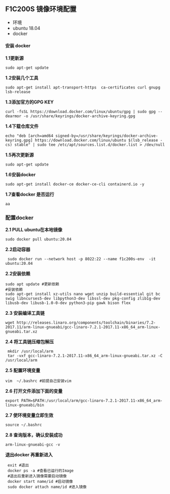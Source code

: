 ## F1C200S 镜像环境配置 
* 环境
* ubuntu 18.04
* docker
#### 安装 docker
**1.1更新源**
```
sudo apt-get update
```
**1.2安装几个工具**
```shell
sudo apt-get install apt-transport-https  ca-certificates curl gnupg lsb-release
```
**1.3添加官方的GPG KEY**
```
curl -fsSL https://download.docker.com/linux/ubuntu/gpg | sudo gpg --dearmor -o /usr/share/keyrings/docker-archive-keyring.gpg
```
**1.4下载仓库文件**
```
echo "deb [arch=amd64 signed-by=/usr/share/keyrings/docker-archive-keyring.gpg] https://download.docker.com/linux/ubuntu $(lsb_release -cs) stable" | sudo tee /etc/apt/sources.list.d/docker.list > /dev/null
```
**1.5再次更新源**
```
sudo apt-get update
```
**1.6安装docker** 
```shell
sudo apt-get install docker-ce docker-ce-cli containerd.io -y
```
**1.7查看docker 是否运行**
```
aa
```
### 配置docker
**2.1 PULL ubuntu在本地镜像**
```
sudo docker pull ubuntu:20.04
```
**2.2启动容器**
```
 sudo docker run --network host -p 8022:22 --name f1c200s-env  -it ubuntu:20.04
```
**2.2安装依赖**
```
sudo apt update #更新依赖
#安装依赖
sudo apt-get install xz-utils nano wget unzip build-essential git bc swig libncurses5-dev libpython3-dev libssl-dev pkg-config zlib1g-dev libusb-dev libusb-1.0-0-dev python3-pip gawk bison flex 
```
**2.3 安装编译工具链**
```
wget http://releases.linaro.org/components/toolchain/binaries/7.2-2017.11/arm-linux-gnueabi/gcc-linaro-7.2.1-2017.11-x86_64_arm-linux-gnueabi.tar.xz
```
**2.4 将工具链压缩包解压**
```
 mkdir /usr/local/arm 
 tar -vxf gcc-linaro-7.2.1-2017.11-x86_64_arm-linux-gnueabi.tar.xz -C /usr/local/arm 
```
**2.5 配置环境变量**
```
vim  ~/.bashrc #前提自己安装vim

```
**2.6 打开文件添加下面的变量**

```
export PATH=$PATH:/usr/local/arm/gcc-linaro-7.2.1-2017.11-x86_64_arm-linux-gnueabi/bin

```
**2.7 使环境变量立即生效** 
```
source ~/.bashrc 
```
**2.8 查询版本，确认安装成功** 
```
arm-linux-gnueabi-gcc -v
```

**退出docker 再重新进入**
```
 exit #退出
 docker ps -a #查看已运行的Image
 #退出后重新进入镜像需要启动镜像
 docker start name/id #启动镜像
 sudo docker attach name/id #进入镜像
```
<!--stackedit_data:
eyJoaXN0b3J5IjpbLTU3OTYyNTIyMSwtNTUwMDIxNzA3LDg1OT
IzMDEzM119
-->